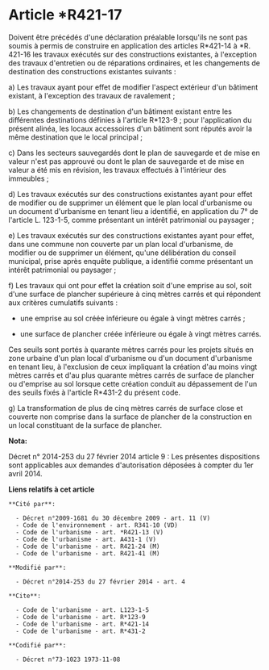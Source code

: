 # Article *R421-17

Doivent être précédés d'une déclaration préalable lorsqu'ils ne sont pas soumis à permis de construire en application des
articles R*421-14 à *R. 421-16 les travaux exécutés sur des constructions existantes, à l'exception des travaux d'entretien
ou de réparations ordinaires, et les changements de destination des constructions existantes suivants : 

a) Les travaux ayant pour effet de modifier l'aspect extérieur d'un bâtiment existant, à l'exception des travaux de
ravalement ; 

b) Les changements de destination d'un bâtiment existant entre les différentes destinations définies à l'article R*123-9 ;
pour l'application du présent alinéa, les locaux accessoires d'un bâtiment sont réputés avoir la même destination que le
local principal ; 

c) Dans les secteurs sauvegardés dont le plan de sauvegarde et de mise en valeur n'est pas approuvé ou dont le plan de
sauvegarde et de mise en valeur a été mis en révision, les travaux effectués à l'intérieur des immeubles ; 

d) Les travaux exécutés sur des constructions existantes ayant pour effet de modifier ou de supprimer un élément que le plan
local d'urbanisme ou un document d'urbanisme en tenant lieu a identifié, en application du 7° de l'article L. 123-1-5, comme
présentant un intérêt patrimonial ou paysager ; 

e) Les travaux exécutés sur des constructions existantes ayant pour effet, dans une commune non couverte par un plan local
d'urbanisme, de modifier ou de supprimer un élément, qu'une délibération du conseil municipal, prise après enquête publique,
a identifié comme présentant un intérêt patrimonial ou paysager ; 

f) Les travaux qui ont pour effet la création soit d'une emprise au sol, soit d'une surface de plancher supérieure à cinq
mètres carrés et qui répondent aux critères cumulatifs suivants :

- une emprise au sol créée inférieure ou égale à vingt mètres carrés ;

- une surface de plancher créée inférieure ou égale à vingt mètres carrés. 

Ces seuils sont portés à quarante mètres carrés pour les projets situés en zone urbaine d'un plan local d'urbanisme ou d'un
document d'urbanisme en tenant lieu, à l'exclusion de ceux impliquant la création d'au moins vingt mètres carrés et d'au plus
quarante mètres carrés de surface de plancher ou d'emprise au sol lorsque cette création conduit au dépassement de l'un des
seuils fixés à l'article R*431-2 du présent code.

g) La transformation de plus de cinq mètres carrés de surface close et couverte non comprise dans la surface de plancher de
la construction en un local constituant de la surface de plancher.

**Nota:**

Décret n° 2014-253 du 27 février 2014 article 9 : Les présentes dispositions sont applicables aux demandes d'autorisation
déposées à compter du 1er avril 2014.

**Liens relatifs à cet article**

	**Cité par**:

	  - Décret n°2009-1681 du 30 décembre 2009 - art. 11 (V)
	  - Code de l'environnement - art. R341-10 (VD)
	  - Code de l'urbanisme - art. *R421-13 (V)
	  - Code de l'urbanisme - art. A431-1 (V)
	  - Code de l'urbanisme - art. R421-24 (M)
	  - Code de l'urbanisme - art. R421-41 (M)

	**Modifié par**:

	  - Décret n°2014-253 du 27 février 2014 - art. 4

	**Cite**:

	  - Code de l'urbanisme - art. L123-1-5
	  - Code de l'urbanisme - art. R*123-9
	  - Code de l'urbanisme - art. R*421-14
	  - Code de l'urbanisme - art. R*431-2

	**Codifié par**:

	  - Décret n°73-1023 1973-11-08
